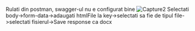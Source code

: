 Rulati din postman, swagger-ul nu e configurat bine
![Capture2](https://github.com/stefyy47/htmltodocx/assets/36912326/993bbef0-523d-4779-b65f-fa622ce3f1bf)
Selectati body->form-data->adaugati htmlFile la key->selectati sa fie de tipul file->selectati fisierul->Save response ca docx
